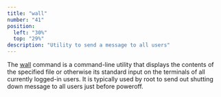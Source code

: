 ```yaml
---
title: "wall"
number: "41"
position:
  left: "30%"
  top: "29%"
description: "Utility to send a message to all users"
---
```


The <a href="https://www.man7.org/linux/man-pages/man1/wall.1.html">wall</a> command is a command-line utility that displays the contents of the specified file or otherwise its standard input on the terminals of all currently logged-in users. It is typically used by root to send out shutting down message to all users just before poweroff. 

